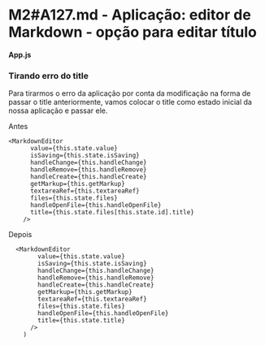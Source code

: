 # M2#A127.md - Aplicação: editor de Markdown - opção para editar título

**App.js**

### Tirando erro do title
Para tirarmos o erro da aplicação por conta da modificação na forma de passar o title anteriormente, vamos colocar o title como estado inicial da nossa aplicação e passar ele.

Antes
```
<MarkdownEditor
      value={this.state.value}
      isSaving={this.state.isSaving}
      handleChange={this.handleChange}
      handleRemove={this.handleRemove}
      handleCreate={this.handleCreate}
      getMarkup={this.getMarkup}
      textareaRef={this.textareaRef}
      files={this.state.files}
      handleOpenFile={this.handleOpenFile}
      title={this.state.files[this.state.id].title}
    />
```

Depois
```
  <MarkdownEditor
        value={this.state.value}
        isSaving={this.state.isSaving}
        handleChange={this.handleChange}
        handleRemove={this.handleRemove}
        handleCreate={this.handleCreate}
        getMarkup={this.getMarkup}
        textareaRef={this.textareaRef}
        files={this.state.files}
        handleOpenFile={this.handleOpenFile}
        title={this.state.title}
      />
    )
```
